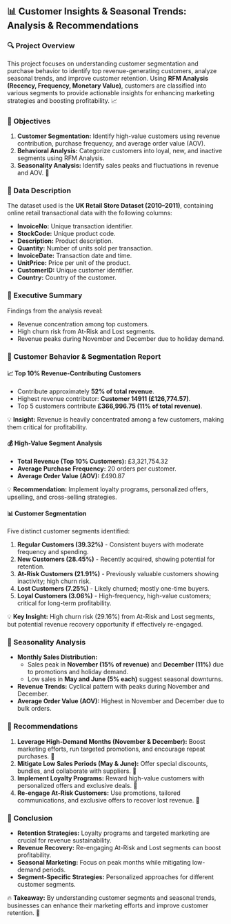 ## 📊 Customer Insights & Seasonal Trends: Analysis & Recommendations

### 🔍 Project Overview
This project focuses on understanding customer segmentation and purchase behavior to identify top revenue-generating customers, analyze seasonal trends, and improve customer retention. Using **RFM Analysis (Recency, Frequency, Monetary Value)**, customers are classified into various segments to provide actionable insights for enhancing marketing strategies and boosting profitability. 📈

### 🎯 Objectives
1. **Customer Segmentation:** Identify high-value customers using revenue contribution, purchase frequency, and average order value (AOV).
2. **Behavioral Analysis:** Categorize customers into loyal, new, and inactive segments using RFM Analysis.
3. **Seasonality Analysis:** Identify sales peaks and fluctuations in revenue and AOV. 📅

### 📂 Data Description
The dataset used is the **UK Retail Store Dataset (2010–2011)**, containing online retail transactional data with the following columns:
- **InvoiceNo:** Unique transaction identifier.
- **StockCode:** Unique product code.
- **Description:** Product description.
- **Quantity:** Number of units sold per transaction.
- **InvoiceDate:** Transaction date and time.
- **UnitPrice:** Price per unit of the product.
- **CustomerID:** Unique customer identifier.
- **Country:** Country of the customer.

### 📝 Executive Summary
Findings from the analysis reveal:
- Revenue concentration among top customers.
- High churn risk from At-Risk and Lost segments.
- Revenue peaks during November and December due to holiday demand.

### 📌 Customer Behavior & Segmentation Report
#### 📈 Top 10% Revenue-Contributing Customers
- Contribute approximately **52% of total revenue**.
- Highest revenue contributor: **Customer 14911 (£126,774.57)**.
- Top 5 customers contribute **£366,996.75 (11% of total revenue)**.

💡 **Insight:** Revenue is heavily concentrated among a few customers, making them critical for profitability.

#### 💰 High-Value Segment Analysis
- **Total Revenue (Top 10% Customers):** £3,321,754.32
- **Average Purchase Frequency:** 20 orders per customer.
- **Average Order Value (AOV):** £490.87

💡 **Recommendation:** Implement loyalty programs, personalized offers, upselling, and cross-selling strategies.

#### 📊 Customer Segmentation
Five distinct customer segments identified:
1. **Regular Customers (39.32%)** - Consistent buyers with moderate frequency and spending.
2. **New Customers (28.45%)** - Recently acquired, showing potential for retention.
3. **At-Risk Customers (21.91%)** - Previously valuable customers showing inactivity; high churn risk.
4. **Lost Customers (7.25%)** - Likely churned; mostly one-time buyers.
5. **Loyal Customers (3.06%)** - High-frequency, high-value customers; critical for long-term profitability.

💡 **Key Insight:** High churn risk (29.16%) from At-Risk and Lost segments, but potential revenue recovery opportunity if effectively re-engaged.

### 📅 Seasonality Analysis
- **Monthly Sales Distribution:**
  - Sales peak in **November (15% of revenue)** and **December (11%)** due to promotions and holiday demand.
  - Low sales in **May and June (5% each)** suggest seasonal downturns.
- **Revenue Trends:** Cyclical pattern with peaks during November and December.
- **Average Order Value (AOV):** Highest in November and December due to bulk orders.

### 📢 Recommendations
1. **Leverage High-Demand Months (November & December):** Boost marketing efforts, run targeted promotions, and encourage repeat purchases. 📣
2. **Mitigate Low Sales Periods (May & June):** Offer special discounts, bundles, and collaborate with suppliers. 🛒
3. **Implement Loyalty Programs:** Reward high-value customers with personalized offers and exclusive deals. 🎁
4. **Re-engage At-Risk Customers:** Use promotions, tailored communications, and exclusive offers to recover lost revenue. 🔄

### 📝 Conclusion
- **Retention Strategies:** Loyalty programs and targeted marketing are crucial for revenue sustainability.
- **Revenue Recovery:** Re-engaging At-Risk and Lost segments can boost profitability.
- **Seasonal Marketing:** Focus on peak months while mitigating low-demand periods.
- **Segment-Specific Strategies:** Personalized approaches for different customer segments.

🔥 **Takeaway:** By understanding customer segments and seasonal trends, businesses can enhance their marketing efforts and improve customer retention. 🚀

